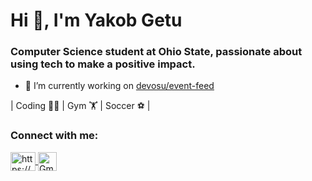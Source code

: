 <h1 align="left">Hi 👋, I'm Yakob Getu</h1>
<h3 align="left">Computer Science student at Ohio State, passionate about using tech to make a positive impact.</h3>

- 🔭 I’m currently working on [devosu/event-feed](https://github.com/devosu/event-feed)

| Coding 👨‍💻 | Gym 🏋️ | Soccer ⚽ |

<h3 align="left">Connect with me:</h3>
<p align="left">
<a href="https://linkedin.com/in/https://www.linkedin.com/in/ygetu/" target="blank"><img align="center" src="https://raw.githubusercontent.com/rahuldkjain/github-profile-readme-generator/master/src/images/icons/Social/linked-in-alt.svg" alt="https://www.linkedin.com/in/ygetu/" height="30" width="40" /> 
</a>
  
<a href="mailto:ygetu21@gmail.com">
  <img align="center" src="https://img.shields.io/badge/-Gmail-red?style=flat-square&logo=Gmail&logoColor=white" alt="Gmail" height="30" />
</p>
